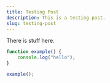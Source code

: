 ```yaml
---
title: Testing Post
description: This is a testing post.
slug: testing-post
---
```

There is stuff here.

```ts:index.ts
function example() {
    console.log("hello");
}

example();
```